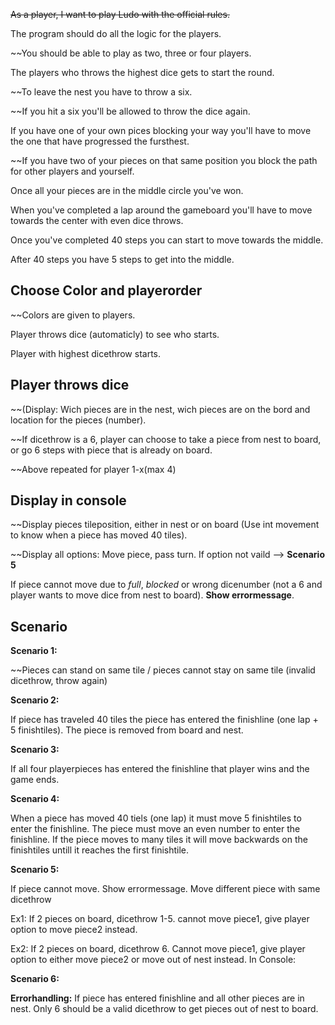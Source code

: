 ~~As a player, I want to play Ludo with the official rules.~~

The program should do all the logic for the players.

~~You should be able to play as two, three or four players.

The players who throws the highest dice gets to start the round.

~~To leave the nest you have to throw a six.

~~If you hit a six you'll be allowed to throw the dice again.

If you have one of your own pices blocking your way you'll have to move the one that have progressed the fursthest.

~~If you have two of your pieces on that same position you block the path for other players and yourself.

Once all your pieces are in the middle circle you've won.

When you've completed a lap around the gameboard you'll have to move towards the center with even dice throws.

Once you've completed 40 steps you can start to move towards the middle.

After 40 steps you have 5 steps to get into the middle.

Choose Color and playerorder
---
~~Colors are given to players.

Player throws dice (automaticly) to see who starts.

Player with highest dicethrow starts.

Player throws dice
---
~~(Display: Wich pieces are in the nest, wich pieces are on the bord and location for the pieces (number).

~~If dicethrow is a 6, player can choose to take a piece from nest to board, or go 6 steps with piece that is already on board.

~~Above repeated for player 1-x(max 4)

Display in console
---
~~Display pieces tileposition, either in nest or on board (Use int movement to know when a piece has moved 40 tiles).

~~Display all options: Move piece, pass turn. If option not vaild --> **Scenario 5**

If piece cannot move due to *full*, *blocked* or wrong dicenumber (not a 6 and player wants to move dice from nest to board). **Show errormessage**.

Scenario
---
**Scenario 1:**

~~Pieces can stand on same tile / pieces cannot stay on same tile (invalid dicethrow, throw again)


**Scenario 2:**


If piece has traveled 40 tiles the piece has entered the finishline (one lap + 5 finishtiles). The piece is removed from board and nest.


**Scenario 3:**

If all four playerpieces has entered the finishline that player wins and the game ends.


**Scenario 4:**

When a piece has moved 40 tiels (one lap) it must move 5 finishtiles to enter the finishline. The piece must move an even number to enter the finishline. If the piece moves to many tiles it will move backwards on the finishtiles untill it reaches the first finishtile.


**Scenario 5:**

If piece cannot move. Show errormessage. Move different piece with same dicethrow

Ex1: If 2 pieces on board, dicethrow 1-5. cannot move piece1, give player option to move piece2 instead.

Ex2: If 2 pieces on board, dicethrow 6. Cannot move piece1, give player option to either move piece2 or move out of nest instead.
In Console:


**Scenario 6:**

**Errorhandling:** If piece has entered finishline and all other pieces are in nest. Only 6 should be a valid dicethrow to get pieces out of nest to board.

